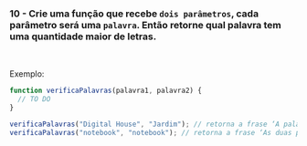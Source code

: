 ### 10 - Crie uma função que recebe `dois parâmetros`, cada parâmetro será uma `palavra`. Então retorne qual palavra tem uma quantidade maior de letras.

<br>

Exemplo:

```js
function verificaPalavras(palavra1, palavra2) {
  // TO DO
}

verificaPalavras("Digital House", "Jardim"); // retorna a frase ‘A palavra Digital House tem mais letras’
verificaPalavras("notebook", "notebook"); // retorna a frase ‘As duas palavras tem a mesma quantidade de letras’
```
